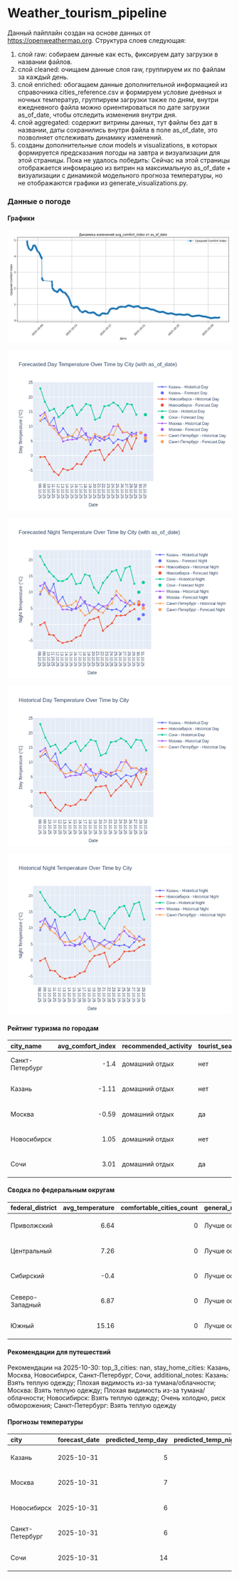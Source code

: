 # Weather_tourism_pipeline
Данный пайплайн создан на основе данных от https://openweathermap.org.
Структура слоев следующая:
  1) слой raw: 
  собираем данные как есть, фиксируем дату загрузки в названии файлов.
  2) слой cleaned:
  очищаем данные слоя raw, группируем их по файлам за каждый день.
  3) слой enriched:
  обогащаем данные дополнительной информацией из справочника cities_reference.csv и формируем условие дневных и ночных температур,
  группируем загрузки также по дням, внутри ежедневного файла можно ориентироваться по дате загрузки as_of_date, чтобы отследить изменения внутри дня.
  4) слой aggregated:
   содержит витрины данных, тут файлы без дат в названии, даты сохранились внутри файла в поле as_of_date, это позволняет отслеживать динамику изменений.
  6) созданы дополнительные слои models и visualizations, в которых формируется предсказания погоды на завтра и визуализации для этой страницы.
  Пока не удалось победить: Сейчас на этой страницы отображается инфомрацию из витрин на максимальную as_of_date + визуализации с динамикой модельного прогноза температуры, 
  но не отображаются графики из generate_visualizations.py.
<!-- WEATHER DATA START -->
### Данные о погоде

#### Графики
![Comfort Index Trend](data/visualizations/comfort_index_trend.png)

![Forecasted Day Temperature](data/visualizations/forecasted_day_temperature.png)

![Forecasted Night Temperature](data/visualizations/forecasted_night_temperature.png)

![Historical Day Temperature](data/visualizations/historical_day_temperature.png)

![Historical Night Temperature](data/visualizations/historical_night_temperature.png)

#### Рейтинг туризма по городам
| city_name       |   avg_comfort_index | recommended_activity   | tourist_season_match   | tourism_season   | tour_recommendation       | as_of_date          |
|:----------------|--------------------:|:-----------------------|:-----------------------|:-----------------|:--------------------------|:--------------------|
| Санкт-Петербург |               -1.4  | домашний отдых         | нет                    | Май-Сентябрь     | домашний отдых вне сезона | 2025-10-30 07:22:00 |
| Казань          |               -1.11 | домашний отдых         | нет                    | Май-Сентябрь     | домашний отдых вне сезона | 2025-10-30 07:22:00 |
| Москва          |               -0.59 | домашний отдых         | да                     | Круглогодично    | домашний отдых в сезон    | 2025-10-30 07:22:00 |
| Новосибирск     |                1.05 | домашний отдых         | нет                    | Июнь-Август      | домашний отдых вне сезона | 2025-10-30 07:22:00 |
| Сочи            |                3.01 | домашний отдых         | да                     | Май-Октябрь      | домашний отдых в сезон    | 2025-10-30 07:22:00 |

#### Сводка по федеральным округам
| federal_district   |   avg_temperature |   comfortable_cities_count | general_recommendation   | as_of_date          |
|:-------------------|------------------:|---------------------------:|:-------------------------|:--------------------|
| Приволжский        |              6.64 |                          0 | Лучше остаться дома      | 2025-10-30 07:22:00 |
| Центральный        |              7.26 |                          0 | Лучше остаться дома      | 2025-10-30 07:22:00 |
| Сибирский          |             -0.4  |                          0 | Лучше остаться дома      | 2025-10-30 07:22:00 |
| Северо-Западный    |              6.87 |                          0 | Лучше остаться дома      | 2025-10-30 07:22:00 |
| Южный              |             15.16 |                          0 | Лучше остаться дома      | 2025-10-30 07:22:00 |

#### Рекомендации для путешествий
Рекомендации на 2025-10-30: top_3_cities: nan, stay_home_cities: Казань, Москва, Новосибирск, Санкт-Петербург, Сочи, additional_notes: Казань: Взять теплую одежду; Плохая видимость из-за тумана/облачности; Москва: Взять теплую одежду; Плохая видимость из-за тумана/облачности; Новосибирск: Взять теплую одежду; Очень холодно, риск обморожения; Санкт-Петербург: Взять теплую одежду

#### Прогнозы температуры
| city            | forecast_date   |   predicted_temp_day |   predicted_temp_night | model_type       | as_of_date          |
|:----------------|:----------------|---------------------:|-----------------------:|:-----------------|:--------------------|
| Казань          | 2025-10-31      |                    5 |                      3 | LinearRegression | 2025-10-30 07:22:48 |
| Москва          | 2025-10-31      |                    7 |                      6 | LinearRegression | 2025-10-30 07:22:48 |
| Новосибирск     | 2025-10-31      |                    6 |                      5 | LinearRegression | 2025-10-30 07:22:48 |
| Санкт-Петербург | 2025-10-31      |                    6 |                      5 | LinearRegression | 2025-10-30 07:22:48 |
| Сочи            | 2025-10-31      |                   14 |                     13 | LinearRegression | 2025-10-30 07:22:48 |


<!-- WEATHER DATA END -->
